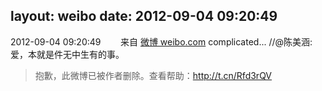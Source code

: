 layout: weibo
date: 2012-09-04 09:20:49
---
<meta name="referrer" content="no-referrer" />

2012-09-04 09:20:49  &nbsp;&nbsp;&nbsp;&nbsp;&nbsp;&nbsp; 来自 <a href="http://weibo.com/" rel="nofollow">微博 weibo.com</a>
complicated... //@陈美涵: 爱，本就是件无中生有的事。
>  抱歉，此微博已被作者删除。查看帮助：http://t.cn/Rfd3rQV

